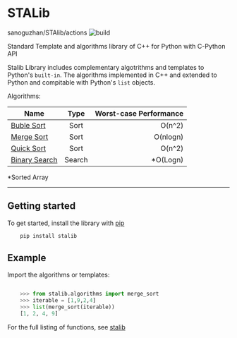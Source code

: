 
# STALib
sanoguzhan/STAlib/actions
![build](https://github.com/sanoguzhan/STAlib/workflows/build/badge.svg)

Standard Template and algorithms library of C++ for Python with C-Python API

Stalib Library includes complementary algotrithms and templates to Python's ``built-in``.
The algorithms implemented in C++ and extended to Python and compitable with Python's ``list`` objects.


Algorithms:


| Name          | Type          | Worst-case Performance                   | 
| ------------- |:-------------:| --------------------------------:|
| [Buble Sort](https://en.wikipedia.org/wiki/Bubble_sort)    |  Sort       | O(n^2)
| [Merge Sort](https://en.wikipedia.org/wiki/Merge_sort)     | Sort      |   O(nlogn) |
| [Quick Sort](https://en.wikipedia.org/wiki/Quicksort)| Sort    |    O(n^2) |
| [Binary Search](https://en.wikipedia.org/wiki/Binary_search_algorithm)| Search    |     *O(Logn) |


*Sorted Array

------
## Getting started


To get started, install the library with [pip](https://pip.pypa.io/en/stable/)

```bash
    pip install stalib
```
  

## Example 


Import the algorithms or templates:

```python

    >>> from stalib.algorithms import merge_sort
    >>> iterable = [1,9,2,4]
    >>> list(merge_sort(iterable))
    [1, 2, 4, 9]

```

For the full listing of functions, see [stalib](https://pypi.org/search/?q=stalib)

